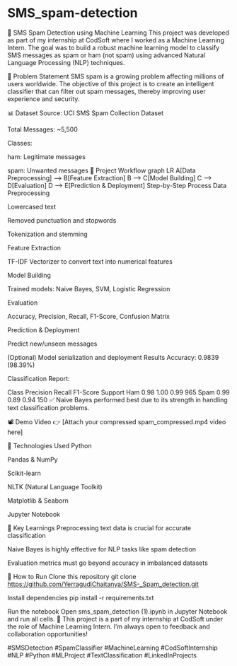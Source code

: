# SMS_spam-detection
📩 SMS Spam Detection using Machine Learning
This project was developed as part of my internship at CodSoft where I worked as a Machine Learning Intern. The goal was to build a robust machine learning model to classify SMS messages as spam or ham (not spam) using advanced Natural Language Processing (NLP) techniques.

🧠 Problem Statement
SMS spam is a growing problem affecting millions of users worldwide. The objective of this project is to create an intelligent classifier that can filter out spam messages, thereby improving user experience and security.

📊 Dataset
Source: UCI SMS Spam Collection Dataset

Total Messages: ~5,500

Classes:

ham: Legitimate messages

spam: Unwanted messages
🔧 Project Workflow
graph LR
    A[Data Preprocessing] --> B[Feature Extraction]
    B --> C[Model Building]
    C --> D[Evaluation]
    D --> E[Prediction & Deployment]
Step-by-Step Process
Data Preprocessing

Lowercased text

Removed punctuation and stopwords

Tokenization and stemming

Feature Extraction

TF-IDF Vectorizer to convert text into numerical features

Model Building

Trained models: Naive Bayes, SVM, Logistic Regression

Evaluation

Accuracy, Precision, Recall, F1-Score, Confusion Matrix

Prediction & Deployment

Predict new/unseen messages

(Optional) Model serialization and deployment
Results
Accuracy: 0.9839 (98.39%)

Classification Report:

Class	Precision	Recall	F1-Score	Support
Ham	0.98	1.00	0.99	965
Spam	0.99	0.89	0.94	150
✅ Naive Bayes performed best due to its strength in handling text classification problems.

📽️ Demo Video
👉 [Attach your compressed spam_compressed.mp4 video here]

🧰 Technologies Used
Python

Pandas & NumPy

Scikit-learn

NLTK (Natural Language Toolkit)

Matplotlib & Seaborn

Jupyter Notebook

📌 Key Learnings
Preprocessing text data is crucial for accurate classification

Naive Bayes is highly effective for NLP tasks like spam detection

Evaluation metrics must go beyond accuracy in imbalanced datasets

🚀 How to Run
Clone this repository
git clone https://github.com/YerragudiChaitanya/SMS-_Spam_detection.git

Install dependencies
pip install -r requirements.txt

Run the notebook
Open sms_spam_detection (1).ipynb in Jupyter Notebook and run all cells.
💼 This project is a part of my internship at CodSoft under the role of Machine Learning Intern.
I’m always open to feedback and collaboration opportunities!


#SMSDetection #SpamClassifier #MachineLearning #CodSoftInternship #NLP #Python #MLProject #TextClassification #LinkedInProjects


